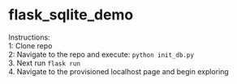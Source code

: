 # flask_sqlite_demo

Instructions: \
1: Clone repo \
2: Navigate to the repo and execute: ```python init_db.py``` \
3. Next run ``` flask run ``` \
4. Navigate to the provisioned localhost page and begin exploring 
